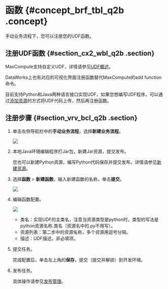 # 函数 {#concept_brf_tbl_q2b .concept}

手动业务流程下，您可以注册您的UDF函数。

## 注册UDF函数 {#section_cx2_wbl_q2b .section}

MaxCompute支持自定义UDF，详情请参见[UDF概述](https://www.alibabacloud.com/help/doc-detail/27866.htm)。

DataWorks上也有对应的可视化界面注册函数替代MaxCompute的add function命令。

目前支持Python和Java两种语言接口实现UDF，如果您想编写UDF程序，可以通过[添加资源](intl.zh-CN/使用指南/数据开发/业务流程/资源.md#)的方式将UDF代码上传，然后再注册函数。

## 注册步骤 {#section_vrv_bcl_q2b .section}

1.  单击左侧导航栏中的**手动业务流程**，选择**新建业务流程**。

    ![](http://static-aliyun-doc.oss-cn-hangzhou.aliyuncs.com/assets/img/16319/15415713767961_zh-CN.png)

2.  本地Java环境编辑程序打Jar包，新建Jar资源，提交发布。

    您也可以新建Python资源，编写Python代码保存并提交发布。详情请参见[新建资源](intl.zh-CN/使用指南/数据开发/业务流程/资源.md#)。

3.  选择**函数** \> **新建函数**，输入新建函数的名称，单击**提交**。

    ![](http://static-aliyun-doc.oss-cn-hangzhou.aliyuncs.com/assets/img/16317/15415713767995_zh-CN.png)

4.  编辑函数配置。

    ![](http://static-aliyun-doc.oss-cn-hangzhou.aliyuncs.com/assets/img/16317/15415713767996_zh-CN.png)

    -   类名：实现UDF的主类名，注意当资源类型是python时，类型的写法是python资源名称.类名（资源名中的.py不用写）。
    -   资源列表：第二步中的资源名称，多个资源用逗号分隔。
    -   描述：UDF描述，非必填项。
5.  提交任务。

    完成配置后，单击左上角的**保存**，提交（提交并解锁）到开发环境。

6.  发布任务。

    具体操作请参见[发布管理](intl.zh-CN/使用指南/数据开发/界面功能/发布管理.md#)。


